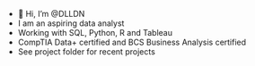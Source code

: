 - 👋 Hi, I’m @DLLDN
- I am an aspiring data analyst
- Working with SQL, Python, R and Tableau
- CompTIA Data+ certified and BCS Business Analysis certified
- See project folder for recent projects
